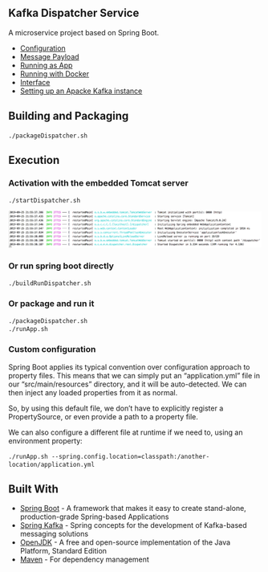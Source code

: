 Kafka Dispatcher Service
----
A microservice project based on Spring Boot.

* [Configuration](CONFIGURATION.md)
* [Message Payload](PAYLOAD.md)
* [Running as App](APPLICATION.md)
* [Running with Docker](DOCKER.md)
* [Interface](INTERFACE.md)
* [Setting up an Apacke Kafka instance](APACHE_KAFKA.md)


   
## Building and Packaging
~~~
./packageDispatcher.sh
~~~

## Execution
### Activation with the embedded Tomcat server
~~~
./startDispatcher.sh
~~~
![Emb start](doc/EmbTomcatStart.png)


### Or run spring boot directly
~~~
./buildRunDispatcher.sh
~~~
    
### Or package and run it 
~~~
./packageDispatcher.sh
./runApp.sh
~~~

### Custom configuration

Spring Boot applies its typical convention over configuration approach to property files. This means that we can simply put an “application.yml” file in our “src/main/resources” directory, and it will be auto-detected. We can then inject any loaded properties from it as normal.

So, by using this default file, we don’t have to explicitly register a PropertySource, or even provide a path to a property file.

We can also configure a different file at runtime if we need to, using an environment property:
	
    ./runApp.sh --spring.config.location=classpath:/another-location/application.yml



## Built With
* [Spring Boot](https://spring.io/projects/spring-boot) - A framework that makes it easy to create stand-alone, production-grade Spring-based Applications
* [Spring Kafka](https://spring.io/projects/spring-kafka) - Spring concepts for the development of Kafka-based messaging solutions
* [OpenJDK](https://openjdk.java.net/) - A free and open-source implementation of the Java Platform, Standard Edition
* [Maven](https://maven.apache.org/) - For dependency management
